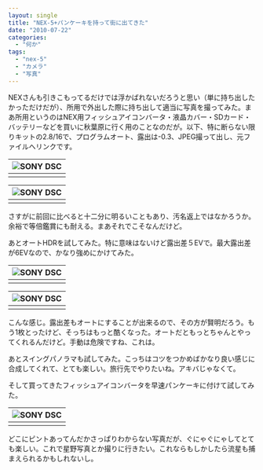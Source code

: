 ```yaml
---
layout: single
title: "NEX-5+パンケーキを持って街に出てきた"
date: "2010-07-22"
categories: 
  - "何か"
tags: 
  - "nex-5"
  - "カメラ"
  - "写真"
---
```


NEXさんも引きこもってるだけでは浮かばれないだろうと思い（単に持ち出したかっただけだが）、所用で外出した際に持ち出して適当に写真を撮ってみた。まあ所用というのはNEX用フィッシュアイコンバータ・液晶カバー・SDカード・バッテリーなどを買いに秋葉原に行く用のことなのだが。以下、特に断らない限りキットの2.8/16で、プログラムオート、露出は-0.3、JPEG撮って出し、元ファイルへリンクです。

| ![](https://blog.naotaco.com/assets/images/posts/2010/07/DSC00174.jpg "SONY DSC") |
|:--:|
|  |

| ![](https://blog.naotaco.com/assets/images/posts/2010/07/DSC00175.jpg "SONY DSC") |
|:--:|
|  |

さすがに前回に比べると十二分に明るいこともあり、汚名返上ではなかろうか。余裕で等倍鑑賞にも耐える。まあそれでこそなんだけど。

あとオートHDRを試してみた。特に意味はないけど露出差５EVで。最大露出差が6EVなので、かなり強めにかけてみた。

| ![](https://blog.naotaco.com/assets/images/posts/2010/07/DSC00186.jpg "SONY DSC") |
|:--:|
|  |

| ![](https://blog.naotaco.com/assets/images/posts/2010/07/DSC001871.jpg "SONY DSC") |
|:--:|
|  |

こんな感じ。露出差もオートにすることが出来るので、その方が賢明だろう。もう1枚とったけど、そっちはもっと酷くなった。オートだともっとちゃんとやってくれるんだけど。手動は危険ですね、これは。

あとスイングパノラマも試してみた。こっちはコツをつかめばかなり良い感じに合成してくれて、とても楽しい。旅行先でやりたいね。アキバじゃなくて。

そして買ってきたフィッシュアイコンバータを早速パンケーキに付けて試してみた。

| ![](https://blog.naotaco.com/assets/images/posts/2010/07/DSC00221.jpg "SONY DSC") |
|:--:|
|  |

どこにピントあってんだかさっぱりわからない写真だが、ぐにゃぐにゃしてとても楽しい。これで星野写真とか撮りに行きたい。これならもしかしたら流星も捕まえられるかもしれないし。
